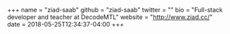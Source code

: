 +++
name = "ziad-saab"
github = "ziad-saab"
twitter = ""
bio = "Full-stack developer and teacher at DecodeMTL"
website = "http://www.ziad.cc/"
date = 2018-05-25T12:34:37-04:00
+++
